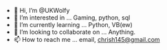 - 👋 Hi, I’m @UKWolfy
- 👀 I’m interested in ... Gaming, python, sql
- 🌱 I’m currently learning ... Python, VB(ew)
- 💞️ I’m looking to collaborate on ... Anything. 
- 📫 How to reach me ... email, chrish145@gmail.com

<!---
UKWolfy/UKWolfy is a ✨ special ✨ repository because its `README.md` (this file) appears on your GitHub profile.
You can click the Preview link to take a look at your changes.
--->
